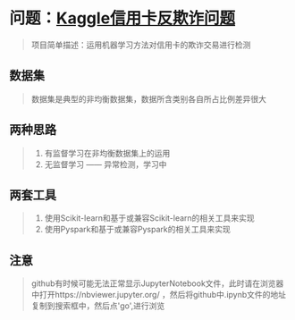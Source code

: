 # 问题：[Kaggle信用卡反欺诈问题](https://www.kaggle.com/mlg-ulb/creditcardfraud)
> 项目简单描述：运用机器学习方法对信用卡的欺诈交易进行检测  
## 数据集  
> 数据集是典型的非均衡数据集，数据所含类别各自所占比例差异很大
## 两种思路  
> 1. 有监督学习在非均衡数据集上的运用  
> 2. 无监督学习 —— 异常检测，学习中  
## 两套工具  
> 1. 使用Scikit-learn和基于或兼容Scikit-learn的相关工具来实现  
> 2. 使用Pyspark和基于或兼容Pyspark的相关工具来实现  
## 注意  
> github有时候可能无法正常显示JupyterNotebook文件，此时请在浏览器中打开https://nbviewer.jupyter.org/ ，然后将github中.ipynb文件的地址复制到搜索框中，然后点'go',进行浏览
